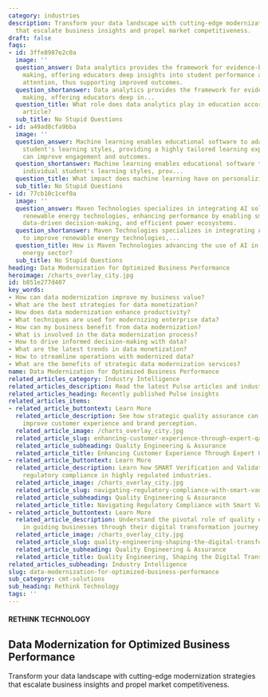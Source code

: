 ```yaml
---
category: industries
description: Transform your data landscape with cutting-edge modernization strategies
  that escalate business insights and propel market competitiveness.
draft: false
faqs:
- id: 3ffe8987e2c0a
  image: ''
  question_answer: Data analytics provides the framework for evidence-based decision
    making, offering educators deep insights into student performance and areas needing
    attention, thus supporting improved outcomes.
  question_shortanswer: Data analytics provides the framework for evidence-based decision
    making, offering educators deep in...
  question_title: What role does data analytics play in education according to the
    article?
  sub_title: No Stupid Questions
- id: a49ad8cfa9bba
  image: ''
  question_answer: Machine learning enables educational software to adapt to individual
    student's learning styles, providing a highly tailored learning experience that
    can improve engagement and outcomes.
  question_shortanswer: Machine learning enables educational software to adapt to
    individual student's learning styles, prov...
  question_title: What impact does machine learning have on personalizing education?
  sub_title: No Stupid Questions
- id: 77cb10c1cef0a
  image: ''
  question_answer: Maven Technologies specializes in integrating AI solutions to improve
    renewable energy technologies, enhancing performance by enabling smart grids,
    data-driven decision-making, and efficient power ecosystems.
  question_shortanswer: Maven Technologies specializes in integrating AI solutions
    to improve renewable energy technologies,...
  question_title: How is Maven Technologies advancing the use of AI in the renewable
    energy sector?
  sub_title: No Stupid Questions
heading: Data Modernization for Optimized Business Performance
heroimage: /charts_overlay_city.jpg
id: b851e277d407
key_words:
- How can data modernization improve my business value?
- What are the best strategies for data monetization?
- How does data modernization enhance productivity?
- What techniques are used for modernizing enterprise data?
- How can my business benefit from data modernization?
- What is involved in the data modernization process?
- How to drive informed decision-making with data?
- What are the latest trends in data monetization?
- How to streamline operations with modernized data?
- What are the benefits of strategic data modernization services?
name: Data Modernization for Optimized Business Performance
related_articles_category: Industry Intelligence
related_articles_description: Read the latest Pulse articles and industry insights.
related_articles_heading: Recently published Pulse insights
related_articles_items:
- related_article_buttontext: Learn More
  related_article_description: See how strategic quality assurance can significantly
    improve customer experience and brand perception.
  related_article_image: /charts_overlay_city.jpg
  related_article_slug: enhancing-customer-experience-through-expert-qa
  related_article_subheading: Quality Engineering & Assurance
  related_article_title: Enhancing Customer Experience Through Expert QA
- related_article_buttontext: Learn More
  related_article_description: Learn how SMART Verification and Validation streamline
    regulatory compliance in highly regulated industries.
  related_article_image: /charts_overlay_city.jpg
  related_article_slug: navigating-regulatory-compliance-with-smart-vandv
  related_article_subheading: Quality Engineering & Assurance
  related_article_title: Navigating Regulatory Compliance with Smart VandV
- related_article_buttontext: Learn More
  related_article_description: Understand the pivotal role of quality engineering
    in guiding businesses through their digital transformation journey.
  related_article_image: /charts_overlay_city.jpg
  related_article_slug: quality-engineering-shaping-the-digital-transformation
  related_article_subheading: Quality Engineering & Assurance
  related_article_title: Quality Engineering, Shaping the Digital Transformation
related_articles_subheading: Industry Intelligence
slug: data-modernization-for-optimized-business-performance
sub_category: cmt-solutions
sub_heading: Rethink Technology
tags: ''
---
```


#### RETHINK TECHNOLOGY
## Data Modernization for Optimized Business Performance
Transform your data landscape with cutting-edge modernization strategies that escalate business insights and propel market competitiveness.